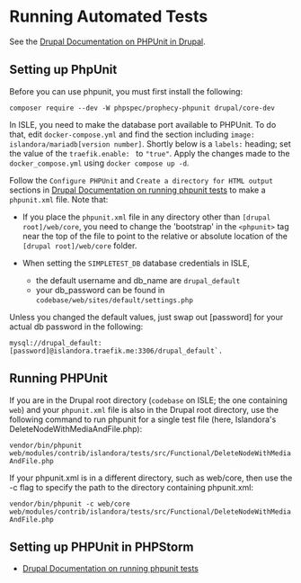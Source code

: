 # Running Automated Tests

See the [Drupal Documentation on PHPUnit in Drupal](https://www.drupal.org/docs/automated-testing/phpunit-in-drupal).

## Setting up PhpUnit

Before you can use phpunit, you must first install the following: 

`composer require --dev -W phpspec/prophecy-phpunit drupal/core-dev`

In ISLE, you need to make the database port available to PHPUnit. To do that, edit `docker-compose.yml` and find the section including `image: islandora/mariadb[version number]`. Shortly below is a `labels:` heading; set the value of the `traefik.enable: ` to `"true"`. Apply the changes made to the `docker_compose.yml` using `docker compose up -d`.

Follow the `Configure PHPUnit` and `Create a directory for HTML output` sections in [Drupal Documentation on running phpunit tests](https://www.drupal.org/docs/automated-testing/phpunit-in-drupal/running-phpunit-tests) to make a `phpunit.xml` file. Note that:

* If you place the `phpunit.xml` file in any directory other than `[drupal root]/web/core`, you need to change the 'bootstrap' in the `<phpunit>` tag near the top of the file to point to the relative or absolute location of the `[drupal root]/web/core` folder.

*  When setting the `SIMPLETEST_DB` database credentials in ISLE, 
    * the default username and db_name are `drupal_default`
    * your db_password can be found in `codebase/web/sites/default/settings.php`

Unless you changed the default values, just swap out [password] for your actual db password in the following:

```
mysql://drupal_default:[password]@islandora.traefik.me:3306/drupal_default`.

```

## Running PHPUnit

If you are in the Drupal root directory (`codebase` on ISLE; the one containing `web`) and your `phpunit.xml` file is also in the Drupal root directory, use the following command to run phpunit for a single test file (here, Islandora's DeleteNodeWithMediaAndFile.php):

`vendor/bin/phpunit web/modules/contrib/islandora/tests/src/Functional/DeleteNodeWithMediaAndFile.php`

If your phpunit.xml is in a different directory, such as web/core, then use the -c flag to specify the path to the directory containing phpunit.xml:

`vendor/bin/phpunit -c web/core web/modules/contrib/islandora/tests/src/Functional/DeleteNodeWithMediaAndFile.php`

## Setting up PHPUnit in PHPStorm

* [Drupal Documentation on running phpunit tests](https://www.drupal.org/docs/automated-testing/phpunit-in-drupal/running-phpunit-tests-within-phpstorm)


